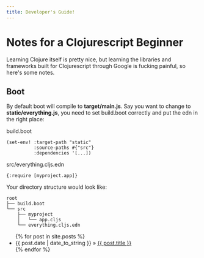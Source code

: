 ```yaml
---
title: Developer's Guide!
---
```


Notes for a Clojurescript Beginner
==================================

Learning Clojure itself is pretty nice, but learning the libraries and frameworks built for Clojurescript through Google is fucking painful, so here's some notes.

Boot
----

By default boot will compile to **target/main.js**. Say you want to change to **static/everything.js**, you need to set build.boot correctly and put the edn in the right place:

build.boot

    (set-env! :target-path "static"
              :source-paths #{"src"}
              :dependencies '[...])

src/everything.cljs.edn

    {:require [myproject.app]}

Your directory structure would look like:

    root
    ├── build.boot
    └── src
        ├── myproject
        │   └── app.cljs
        └── everything.cljs.edn

<ul class="posts">
  {% for post in site.posts %}
    <li><span>{{ post.date | date_to_string }}</span> &raquo; <a href="{{ BASE_PATH }}{{ post.url }}">{{ post.title }}</a></li>
  {% endfor %}
</ul>
